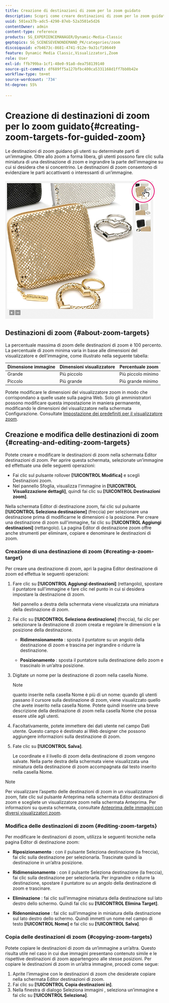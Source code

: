 ```yaml
---
title: Creazione di destinazioni di zoom per lo zoom guidato
description: Scopri come creare destinazioni di zoom per lo zoom guidato.
uuid: 501ea37b-adc5-4290-87eb-52a3501e5d26
contentOwner: admin
content-type: reference
products: SG_EXPERIENCEMANAGER/Dynamic-Media-Classic
geptopics: SG_SCENESEVENONDEMAND_PK/categories/zoom
discoiquuid: e7b4673c-8681-4741-912e-9a31cf106449
feature: Dynamic Media Classic,Visualizzatori,Zoom
role: User
exl-id: ffb799ba-1cf1-48e0-91a8-dea758139140
source-git-commit: df689ff5a127bfbc400ca5331168d1ff7bb0b42e
workflow-type: tm+mt
source-wordcount: '734'
ht-degree: 55%

---
```


# Creazione di destinazioni di zoom per lo zoom guidato{#creating-zoom-targets-for-guided-zoom}

Le destinazioni di zoom guidano gli utenti su determinate parti di un’immagine. Oltre allo zoom a forma libera, gli utenti possono fare clic sulla miniatura di una destinazione di zoom e ingrandire la parte dell&#39;immagine su cui si desidera che si concentrino. Le destinazioni di zoom consentono di evidenziare le parti accattivanti o interessanti di un’immagine.

![Creazione di destinazioni di zoom per lo zoom guidato](/help/assets/zo_guided_zoom.png)

## Destinazioni di zoom {#about-zoom-targets}

La percentuale massima di zoom delle destinazioni di zoom è 100 percento. La percentuale di zoom minima varia in base alle dimensioni del visualizzatore e dell’immagine, come illustrato nella seguente tabella:

| Dimensione immagine | Dimensioni visualizzatore | Percentuale zoom  |
|--- |--- |--- |
| Grande | Più piccolo | Più piccolo minimo |
| Piccolo | Più grande | Più grande minimo |

Potete modificare le dimensioni del visualizzatore zoom in modo che corrispondano a quelle usate sulla pagina Web. Solo gli amministratori possono modificare questa impostazione in maniera permanente, modificando le dimensioni del visualizzatore nella schermata Configurazione. Consultate [Impostazione dei predefiniti per il visualizzatore zoom](setting-zoom-viewer-presets.md#setting_up_zoom_viewer_presets).

## Creazione e modifica delle destinazioni di zoom {#creating-and-editing-zoom-targets}

Potete creare e modificare le destinazioni di zoom nella schermata Editor destinazioni di zoom. Per aprire questa schermata, selezionate un’immagine ed effettuate una delle seguenti operazioni:

* Fai clic sul pulsante rollover **[!UICONTROL Modifica]** e scegli Destinazioni zoom.
* Nel pannello Sfoglia, visualizza l&#39;immagine in **[!UICONTROL Visualizzazione dettagli]**, quindi fai clic su **[!UICONTROL Destinazioni zoom]**.

Nella schermata Editor di destinazione zoom, fai clic sul pulsante **[!UICONTROL Seleziona destinazione]** (freccia) per selezionare una destinazione prima di modificarne le dimensioni o la posizione. Per creare una destinazione di zoom sull&#39;immagine, fai clic su **[!UICONTROL Aggiungi destinazioni]** (rettangolo). La pagina Editor di destinazione zoom offre anche strumenti per eliminare, copiare e denominare le destinazioni di zoom.

### Creazione di una destinazione di zoom {#creating-a-zoom-target}

Per creare una destinazione di zoom, apri la pagina Editor destinazione di zoom ed effettua le seguenti operazioni:

1. Fare clic su **[!UICONTROL Aggiungi destinazioni]** (rettangolo), spostare il puntatore sull&#39;immagine e fare clic nel punto in cui si desidera impostare la destinazione di zoom.

   Nel pannello a destra della schermata viene visualizzata una miniatura della destinazione di zoom.

1. Fai clic su **[!UICONTROL Seleziona destinazione]** (freccia), fai clic per selezionare la destinazione di zoom creata e regolare le dimensioni e la posizione della destinazione.

   * **Ridimensionamento** : sposta il puntatore su un angolo della destinazione di zoom e trascina per ingrandire o ridurre la destinazione.

   * **Posizionamento** : sposta il puntatore sulla destinazione dello zoom e trascinalo in un’altra posizione.

1. Digitate un nome per la destinazione di zoom nella casella Nome.

   >[!NOTE]
   >
   >quanto inserite nella casella Nome è più di un nome: quando gli utenti passano il cursore sulla destinazione di zoom, viene visualizzato quello che avete inserito nella casella Nome. Potete quindi inserire una breve descrizione della destinazione di zoom nella casella Nome che possa essere utile agli utenti.

1. Facoltativamente, potete immettere dei dati utente nel campo Dati utente. Questo campo è destinato ai Web designer che possono aggiungere informazioni sulla destinazione di zoom.
1. Fate clic su **[!UICONTROL Salva]**.

   Le coordinate e il livello di zoom della destinazione di zoom vengono salvate. Nella parte destra della schermata viene visualizzata una miniatura della destinazione di zoom accompagnata dal testo inserito nella casella Nome.

>[!NOTE]
>
>Per visualizzare l’aspetto delle destinazioni di zoom in un visualizzatore zoom, fate clic sul pulsante Anteprima nella schermata Editor destinazioni di zoom e scegliete un visualizzatore zoom nella schermata Anteprima. Per informazioni su questa schermata, consultate [Anteprima delle immagini con diversi visualizzatori zoom](previewing-image-assets-different-zoom.md#previewing_image_assets_with_different_zoom_viewers).

### Modifica delle destinazioni di zoom {#editing-zoom-targets}

Per modificare le destinazioni di zoom, utilizza le seguenti tecniche nella pagina Editor di destinazione zoom:

* **Riposizionamento** : con il pulsante Seleziona destinazione (la freccia), fai clic sulla destinazione per selezionarla. Trascinate quindi la destinazione in un’altra posizione.

* **Ridimensionamento** : con il pulsante Seleziona destinazione (la freccia), fai clic sulla destinazione per selezionarla. Per ingrandire o ridurre la destinazione, spostare il puntatore su un angolo della destinazione di zoom e trascinare.

* **Eliminazione** : fai clic sull’immagine miniatura della destinazione sul lato destro dello schermo. Quindi fai clic su **[!UICONTROL Elimina Target]**.

* **Ridenominazione** : fai clic sull’immagine in miniatura della destinazione sul lato destro dello schermo. Quindi immetti un nome nel campo di testo **[!UICONTROL Nome]** e fai clic su **[!UICONTROL Salva]**.

### Copia delle destinazioni di zoom {#copying-zoom-targets}

Potete copiare le destinazioni di zoom da un’immagine a un’altra. Questo risulta utile nel caso in cui due immagini presentano contenuto simile e le rispettive destinazioni di zoom appartengono alle stesse posizioni. Per copiare le destinazioni di zoom in un’altra immagine, procedi come segue:

1. Aprite l’immagine con le destinazioni di zoom che desiderate copiare nella schermata Editor destinazioni di zoom. 
1. Fai clic su **[!UICONTROL Copia destinazioni in]**.
1. Nella finestra di dialogo Seleziona immagini , seleziona un’immagine e fai clic su **[!UICONTROL Seleziona]**.

